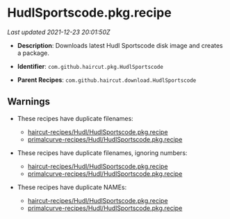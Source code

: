 # HudlSportscode.pkg.recipe

_Last updated 2021-12-23 20:01:50Z_

- **Description**: Downloads latest Hudl Sportscode disk image and creates a package.

- **Identifier**: `com.github.haircut.pkg.HudlSportscode`

- **Parent Recipes**: `com.github.haircut.download.HudlSportscode`


## Warnings

- These recipes have duplicate filenames:
    - [haircut-recipes/Hudl/HudlSportscode.pkg.recipe](/autopkg-dupe-tracker/haircut-recipes/Hudl/HudlSportscode.pkg.recipe)
    - [primalcurve-recipes/Hudl/HudlSportscode.pkg.recipe](/autopkg-dupe-tracker/primalcurve-recipes/Hudl/HudlSportscode.pkg.recipe)

- These recipes have duplicate filenames, ignoring numbers:
    - [haircut-recipes/Hudl/HudlSportscode.pkg.recipe](/autopkg-dupe-tracker/haircut-recipes/Hudl/HudlSportscode.pkg.recipe)
    - [primalcurve-recipes/Hudl/HudlSportscode.pkg.recipe](/autopkg-dupe-tracker/primalcurve-recipes/Hudl/HudlSportscode.pkg.recipe)

- These recipes have duplicate NAMEs:
    - [haircut-recipes/Hudl/HudlSportscode.pkg.recipe](/autopkg-dupe-tracker/haircut-recipes/Hudl/HudlSportscode.pkg.recipe)
    - [primalcurve-recipes/Hudl/HudlSportscode.pkg.recipe](/autopkg-dupe-tracker/primalcurve-recipes/Hudl/HudlSportscode.pkg.recipe)